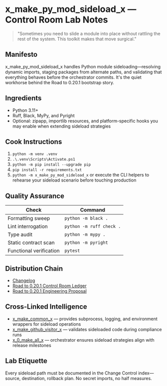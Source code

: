 # x_make_py_mod_sideload_x — Control Room Lab Notes

> "Sometimes you need to slide a module into place without rattling the rest of the system. This toolkit makes that move surgical."

## Manifesto
x_make_py_mod_sideload_x handles Python module sideloading—resolving dynamic imports, staging packages from alternate paths, and validating that everything behaves before the orchestrator commits. It's the quiet workhorse behind the Road to 0.20.1 bootstrap story.

## Ingredients
- Python 3.11+
- Ruff, Black, MyPy, and Pyright
- Optional: zipapp, importlib resources, and platform-specific hooks you may enable when extending sideload strategies

## Cook Instructions
1. `python -m venv .venv`
2. `.\.venv\Scripts\Activate.ps1`
3. `python -m pip install --upgrade pip`
4. `pip install -r requirements.txt`
5. `python -m x_make_py_mod_sideload_x` or execute the CLI helpers to rehearse your sideload scenario before touching production

## Quality Assurance
| Check | Command |
| --- | --- |
| Formatting sweep | `python -m black .`
| Lint interrogation | `python -m ruff check .`
| Type audit | `python -m mypy .`
| Static contract scan | `python -m pyright`
| Functional verification | `pytest`

## Distribution Chain
- [Changelog](./CHANGELOG.md)
- [Road to 0.20.1 Control Room Ledger](../x_0_make_all_x/Change%20Control/0.20.1/Road%20to%200.20.1%20Engineering%20Proposal.md)
- [Road to 0.20.1 Engineering Proposal](../x_0_make_all_x/Change%20Control/0.20.1/Road%20to%200.20.1%20Engineering%20Proposal.md)

## Cross-Linked Intelligence
- [x_make_common_x](../x_make_common_x/README.md) — provides subprocess, logging, and environment wrappers for sideload operations
- [x_make_github_visitor_x](../x_make_github_visitor_x/README.md) — validates sideloaded code during compliance runs
- [x_0_make_all_x](../x_0_make_all_x/README.md) — orchestrator ensures sideload strategies align with release milestones

## Lab Etiquette
Every sideload path must be documented in the Change Control index—source, destination, rollback plan. No secret imports, no half measures.
